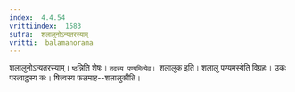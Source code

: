 ```yaml
---
index:  4.4.54
vrittiindex:  1583
sutra:  शलालुनोऽन्यतरस्याम्
vritti:  balamanorama 
---
```


शलालुनोऽन्यतरस्याम्। `ष्ठ`न्निति शेषः। `तदस्य पण्यमित्येव। `शलालुक इति। शलालु पण्यमस्येति विग्रहः। उकः परत्वाट्ठस्य कः। षित्त्वस्य फलमाह--शलालुकीति। 

